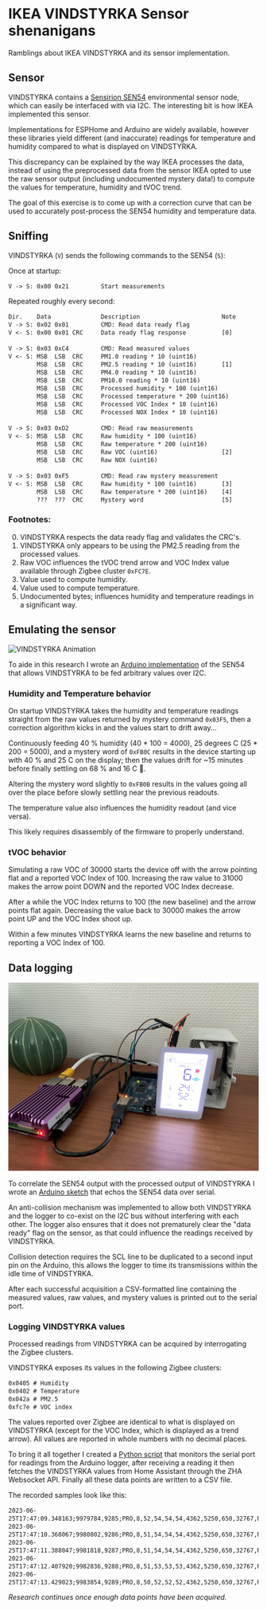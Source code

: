 # IKEA VINDSTYRKA Sensor shenanigans
Ramblings about IKEA VINDSTYRKA and its sensor implementation.

## Sensor

VINDSTYRKA contains a [Sensirion SEN54](https://sensirion.com/products/catalog/SEN54/) environmental sensor node, which can easily be interfaced with via I2C. The interesting bit is how IKEA implemented this sensor.

Implementations for ESPHome and Arduino are widely available, however these libraries yield different (and inaccurate) readings for temperature and humidity compared to what is displayed on VINDSTYRKA.

This discrepancy can be explained by the way IKEA processes the data, instead of using the preprocessed data from the sensor IKEA opted to use the raw sensor output (including undocumented mystery data!) to compute the values for temperature, humidity and tVOC trend.

The goal of this exercise is to come up with a correction curve that can be used to accurately post-process the SEN54 humidity and temperature data.

## Sniffing

VINDSTYRKA (`V`) sends the following commands to the SEN54 (`S`):

Once at startup:
```
V -> S: 0x00 0x21         Start measurements
```

Repeated roughly every second:
```
Dir.    Data              Description                       Note
V -> S: 0x02 0x01         CMD: Read data ready flag
V <- S: 0x00 0x01 CRC     Data ready flag response          [0]

V -> S: 0x03 0xC4         CMD: Read measured values
V <- S: MSB  LSB  CRC     PM1.0 reading * 10 (uint16)
        MSB  LSB  CRC     PM2.5 reading * 10 (uint16)       [1]
        MSB  LSB  CRC     PM4.0 reading * 10 (uint16)
        MSB  LSB  CRC     PM10.0 reading * 10 (uint16)
        MSB  LSB  CRC     Processed humidity * 100 (uint16)
        MSB  LSB  CRC     Processed temperature * 200 (uint16)
        MSB  LSB  CRC     Processed VOC Index * 10 (uint16)
        MSB  LSB  CRC     Processed NOX Index * 10 (uint16)

V -> S: 0x03 0xD2         CMD: Read raw measurements
V <- S: MSB  LSB  CRC     Raw humidity * 100 (uint16)
        MSB  LSB  CRC     Raw temperature * 200 (uint16)
        MSB  LSB  CRC     Raw VOC (uint16)                  [2]
        MSB  LSB  CRC     Raw NOX (uint16)

V -> S: 0x03 0xF5         CMD: Read raw mystery measurement
V <- S: MSB  LSB  CRC     Raw humidity * 100 (uint16)       [3]
        MSB  LSB  CRC     Raw temperature * 200 (uint16)    [4]
        ???  ???  CRC     Mystery word                      [5]
```

### Footnotes:
0. VINDSTYRKA respects the data ready flag and validates the CRC's.
1. VINDSTYRKA only appears to be using the PM2.5 reading from the processed values.
2. Raw VOC influences the tVOC trend arrow and VOC Index value available through Zigbee cluster `0xFC7E`.
3. Value used to compute humidity.
4. Value used to compute temperature.
5. Undocumented bytes; influences humidity and temperature readings in a significant way.

## Emulating the sensor

![VINDSTYRKA Animation](images/vindstyrka-simulation.gif)

To aide in this research I wrote an [Arduino implementation](sen54mock/sen54mock.ino) of the SEN54 that allows VINDSTYRKA to be fed arbitrary values over I2C.

### Humidity and Temperature behavior

On startup VINDSTYRKA takes the humidity and temperature readings straight from the raw values returned by mystery command `0x03F5`, then a correction algorithm kicks in and the values start to drift away...

Continuously feeding 40 % humidity (40 * 100 = 4000), 25 degrees C (25 * 200 = 5000), and a mystery word of `0xFB0C` results in the device starting up with 40 % and 25 C on the display; then the values drift for ~15 minutes before finally settling on 68 % and 16 C 🤔.

Altering the mystery word slightly to `0xFB0B` results in the values going all over the place before slowly settling near the previous readouts.

The temperature value also influences the humidity readout (and vice versa).

This likely requires disassembly of the firmware to properly understand.

### tVOC behavior

Simulating a raw VOC of 30000 starts the device off with the arrow pointing flat and a reported VOC Index of 100. Increasing the raw value to 31000 makes the arrow point DOWN and the reported VOC Index decrease.

After a while the VOC Index returns to 100 (the new baseline) and the arrow points flat again. Decreasing the value back to 30000 makes the arrow point UP and the VOC Index shoot up.

Within a few minutes VINDSTYRKA learns the new baseline and returns to reporting a VOC Index of 100.

## Data logging

![VINDSTYRKA Logger Setup](images/logger-setup.jpg)

To correlate the SEN54 output with the processed output of VINDSTYRKA I wrote an [Arduino sketch](sen54logger/sen54logger.ino) that echos the SEN54 data over serial.

An anti-collision mechanism was implemented to allow both VINDSTYRKA and the logger to co-exist on the I2C bus without interfering with each other. The logger also ensures that it does not prematurely clear the "data ready" flag on the sensor, as that could influence the readings received by VINDSTYRKA.

Collision detection requires the SCL line to be duplicated to a second input pin on the Arduino, this allows the logger to time its transmissions within the idle time of VINDSTYRKA.

After each successful acquisition a CSV-formatted line containing the measured values, raw values, and mystery values is printed out to the serial port.

### Logging VINDSTYRKA values

Processed readings from VINDSTYRKA can be acquired by interrogating the Zigbee clusters.

VINDSTYRKA exposes its values in the following Zigbee clusters:
```
0x0405 # Humidity
0x0402 # Temperature
0x042a # PM2.5
0xfc7e # VOC index
```

The values reported over Zigbee are identical to what is displayed on VINDSTYRKA (except for the VOC Index, which is displayed as a trend arrow). All values are reported in whole numbers with no decimal places.

To bring it all together I created a [Python script](vindstyrka_logger/log_values.py) that monitors the serial port for readings from the Arduino logger, after receiving a reading it then fetches the VINDSTYRKA values from Home Assistant through the ZHA Websocket API. Finally all these data points are written to a CSV file.

The recorded samples look like this:
```
2023-06-25T17:47:09.348163;9979784,9285;PRO,8,52,54,54,54,4362,5250,650,32767,RAW,4,3274,6303,31907,65535,MYS,3,3274,6303,64476,ZHA,4,6.0,67.0,5200,2400
2023-06-25T17:47:10.368067;9980802,9286;PRO,8,51,54,54,54,4362,5250,650,32767,RAW,4,3270,6304,31901,65535,MYS,3,3270,6304,64473,ZHA,4,5.0,67.0,5200,2400
2023-06-25T17:47:11.388047;9981818,9287;PRO,8,51,54,54,54,4362,5250,650,32767,RAW,4,3274,6304,31920,65535,MYS,3,3274,6304,64475,ZHA,4,5.0,67.0,5200,2400
2023-06-25T17:47:12.407920;9982836,9288;PRO,8,51,53,53,53,4362,5250,650,32767,RAW,4,3271,6301,31927,65535,MYS,3,3271,6301,64475,ZHA,4,5.0,67.0,5200,2400
2023-06-25T17:47:13.429023;9983854,9289;PRO,8,50,52,52,52,4362,5250,650,32767,RAW,4,3272,6302,31926,65535,MYS,3,3272,6302,64476,ZHA,4,5.0,67.0,5200,2400
```

*Research continues once enough data points have been acquired.*
